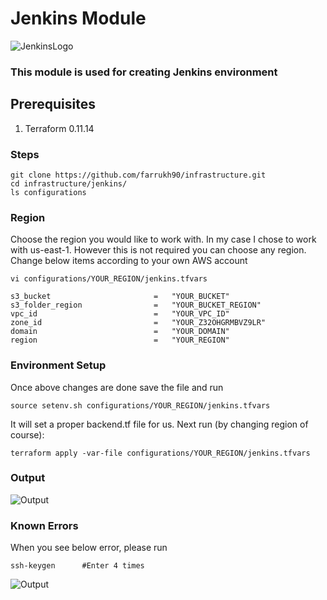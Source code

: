 # Jenkins Module
![JenkinsLogo](https://github.com/farrukh90/infrastructure/blob/master/jenkins/images/Jenkinslogo.png)
### This module is used for creating Jenkins environment
## Prerequisites
1. Terraform 0.11.14

### Steps

```
git clone https://github.com/farrukh90/infrastructure.git
cd infrastructure/jenkins/
ls configurations
```

### Region
Choose the region you would like to work with. In my case I chose to work with us-east-1. However this is not required you can choose any region. Change below items according to your own AWS account


```
vi configurations/YOUR_REGION/jenkins.tfvars

s3_bucket                       =   "YOUR_BUCKET"         
s3_folder_region                =   "YOUR_BUCKET_REGION"               
vpc_id                          =   "YOUR_VPC_ID"            
zone_id                         =   "YOUR_Z32OHGRMBVZ9LR"       
domain                          =   "YOUR_DOMAIN"
region                          =   "YOUR_REGION"
```





### Environment Setup
Once above changes are done save the file and run 
```
source setenv.sh configurations/YOUR_REGION/jenkins.tfvars
```

It will set a proper backend.tf file for us. Next run (by changing region of course):


```
terraform apply -var-file configurations/YOUR_REGION/jenkins.tfvars
```




### Output
![Output](https://github.com/farrukh90/infrastructure/blob/master/jenkins/images/output.png)



### Known Errors
When you see below error, please run 
```
ssh-keygen      #Enter 4 times
```
![Output](https://github.com/farrukh90/infrastructure/blob/master/jenkins/images/Errors.jpg)
